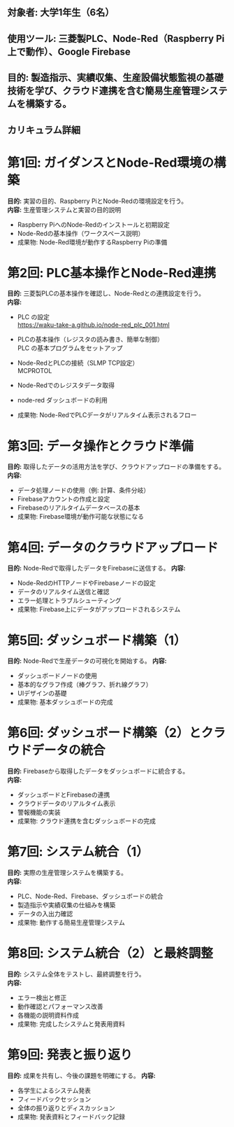 ## 対象者: 大学1年生（6名）
## 使用ツール: 三菱製PLC、Node-Red（Raspberry Pi上で動作）、Google Firebase
## 目的: 製造指示、実績収集、生産設備状態監視の基礎技術を学び、クラウド連携を含む簡易生産管理システムを構築する。
## カリキュラム詳細

# 第1回: ガイダンスとNode-Red環境の構築

**目的:** 実習の目的、Raspberry PiとNode-Redの環境設定を行う。  
**内容:** 生産管理システムと実習の目的説明  

- Raspberry PiへのNode-Redのインストールと初期設定
- Node-Redの基本操作（ワークスペース説明）
- 成果物: Node-Red環境が動作するRaspberry Piの準備

# 第2回: PLC基本操作とNode-Red連携

**目的:** 三菱製PLCの基本操作を確認し、Node-Redとの連携設定を行う。  
**内容:**
- PLC の設定  
https://waku-take-a.github.io/node-red_plc_001.html
- PLCの基本操作（レジスタの読み書き、簡単な制御）  
    PLC の基本プログラムをセットアップ

- Node-RedとPLCの接続（SLMP TCP設定）  
    MCPROTOL
- Node-Redでのレジスタデータ取得
- node-red ダッシュボードの利用
- 成果物: Node-RedでPLCデータがリアルタイム表示されるフロー

# 第3回: データ操作とクラウド準備

**目的:** 取得したデータの活用方法を学び、クラウドアップロードの準備をする。  
**内容:**  
- データ処理ノードの使用（例: 計算、条件分岐）
- Firebaseアカウントの作成と設定
- Firebaseのリアルタイムデータベースの基本
- 成果物: Firebase環境が動作可能な状態になる

# 第4回: データのクラウドアップロード

**目的:** Node-Redで取得したデータをFirebaseに送信する。
**内容:**
- Node-RedのHTTPノードやFirebaseノードの設定
- データのリアルタイム送信と確認
- エラー処理とトラブルシューティング
- 成果物: Firebase上にデータがアップロードされるシステム

# 第5回: ダッシュボード構築（1）

**目的:** Node-Redで生産データの可視化を開始する。
**内容:**
- ダッシュボードノードの使用
- 基本的なグラフ作成（棒グラフ、折れ線グラフ）
- UIデザインの基礎
- 成果物: 基本ダッシュボードの完成

# 第6回: ダッシュボード構築（2）とクラウドデータの統合

**目的:** Firebaseから取得したデータをダッシュボードに統合する。  
**内容:**
- ダッシュボードとFirebaseの連携
- クラウドデータのリアルタイム表示
- 警報機能の実装
- 成果物: クラウド連携を含むダッシュボードの完成

# 第7回: システム統合（1）

**目的:** 実際の生産管理システムを構築する。  
**内容:**
- PLC、Node-Red、Firebase、ダッシュボードの統合
- 製造指示や実績収集の仕組みを構築
- データの入出力確認
- 成果物: 動作する簡易生産管理システム

# 第8回: システム統合（2）と最終調整
**目的:** システム全体をテストし、最終調整を行う。  
**内容:**
- エラー検出と修正
- 動作確認とパフォーマンス改善
- 各機能の説明資料作成
- 成果物: 完成したシステムと発表用資料

# 第9回: 発表と振り返り
**目的:** 成果を共有し、今後の課題を明確にする。
**内容:**
- 各学生によるシステム発表
- フィードバックセッション
- 全体の振り返りとディスカッション
- 成果物: 発表資料とフィードバック記録